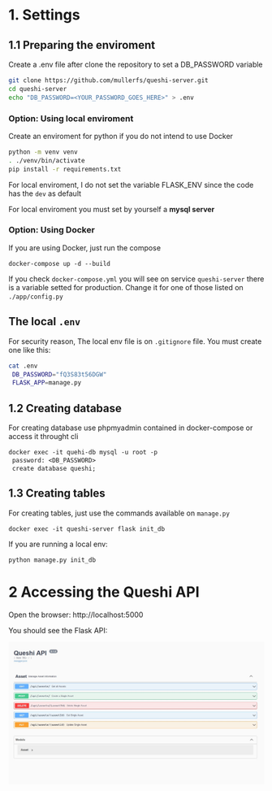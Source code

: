# 1. Settings

## 1.1 Preparing the enviroment
Create a .env file after clone the repository to set a DB_PASSWORD variable

```bash
git clone https://github.com/mullerfs/queshi-server.git
cd queshi-server
echo "DB_PASSWORD=<YOUR_PASSWORD_GOES_HERE>" > .env
```

### Option: Using local enviroment
Create an enviroment for python if you do not intend to use Docker

```bash
python -m venv venv
. ./venv/bin/activate
pip install -r requirements.txt
```

For local enviroment, I do not set the variable FLASK_ENV since the code has  the ``dev`` as default

For local enviroment you must set by yourself a **mysql server**

### Option: Using Docker
If you are using Docker, just run the compose

```
docker-compose up -d --build
```
If you check ``docker-compose.yml`` you will see on service  ``queshi-server`` there is a variable setted for production. Change it for one of those listed on ``./app/config.py``

## The local ``.env``
For security reason, The local env file is on ``.gitignore`` file. You must create one like this:

```bash
cat .env
 DB_PASSWORD="fQ3S83t56DGW"
 FLASK_APP=manage.py
```
## 1.2 Creating database
For creating database use phpmyadmin contained in docker-compose or access it throught cli
```
docker exec -it quehi-db mysql -u root -p
 password: <DB_PASSWORD>
 create database queshi;
```
## 1.3 Creating tables
For creating tables, just use the commands available on ``manage.py``

```
docker exec -it queshi-server flask init_db
```

If you are running a local env:
```
python manage.py init_db
```

# 2 Accessing the Queshi API

Open the browser: http://localhost:5000

You should see the Flask API:

![alt](docs/queshi-server-api.jpg)

